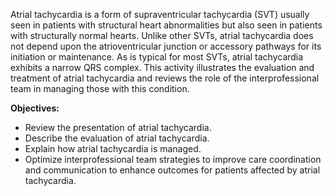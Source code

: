 Atrial tachycardia is a form of supraventricular tachycardia (SVT) usually seen in patients with structural heart abnormalities but also seen in patients with structurally normal hearts. Unlike other SVTs, atrial tachycardia does not depend upon the atrioventricular junction or accessory pathways for its initiation or maintenance. As is typical for most SVTs, atrial tachycardia exhibits a narrow QRS complex. This activity illustrates the evaluation and treatment of atrial tachycardia and reviews the role of the interprofessional team in managing those with this condition.

**Objectives:**
- Review the presentation of atrial tachycardia.
- Describe the evaluation of atrial tachycardia.
- Explain how atrial tachycardia is managed.
- Optimize interprofessional team strategies to improve care coordination and communication to enhance outcomes for patients affected by atrial tachycardia.